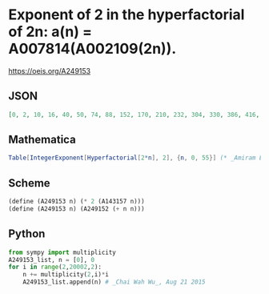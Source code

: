 # Exponent of 2 in the hyperfactorial of 2n: a\(n\) \= A007814\(A002109\(2n\)\)\.
https://oeis.org/A249153
## JSON
```JSON
[0, 2, 10, 16, 40, 50, 74, 88, 152, 170, 210, 232, 304, 330, 386, 416, 576, 610, 682, 720, 840, 882, 970, 1016, 1208, 1258, 1362, 1416, 1584, 1642, 1762, 1824, 2208, 2274, 2410, 2480, 2696, 2770, 2922, 3000, 3320, 3402, 3570, 3656, 3920, 4010, 4194, 4288, 4768, 4866, 5066, 5168, 5480, 5586, 5802, 5912]
```
## Mathematica
```Mathematica
Table[IntegerExponent[Hyperfactorial[2*n], 2], {n, 0, 55}] (* _Amiram Eldar_, Sep 10 2024 *)
```
## Scheme
```Scheme
(define (A249153 n) (* 2 (A143157 n)))
(define (A249153 n) (A249152 (+ n n)))
```
## Python
```Python
from sympy import multiplicity
A249153_list, n = [0], 0
for i in range(2,20002,2):
    n += multiplicity(2,i)*i
    A249153_list.append(n) # _Chai Wah Wu_, Aug 21 2015
```
